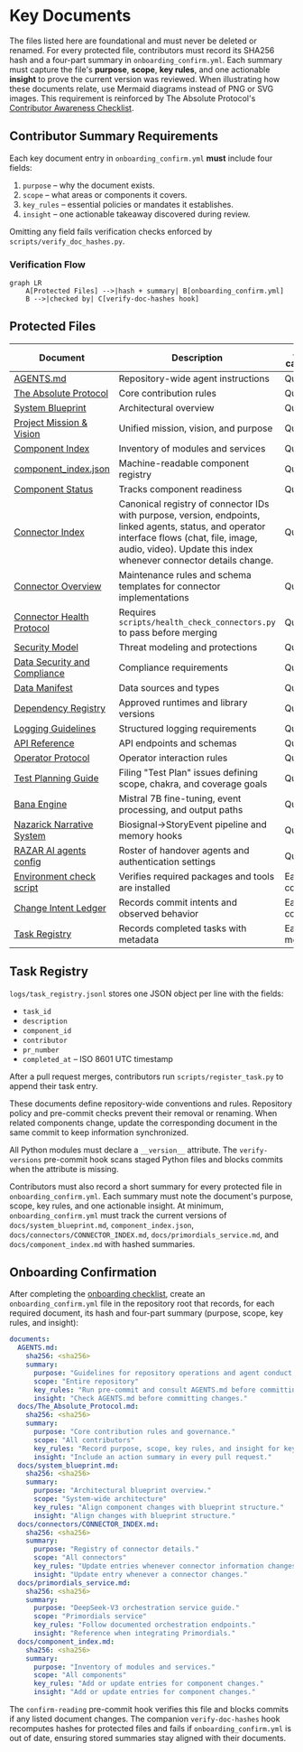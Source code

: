 # Key Documents

The files listed here are foundational and must never be deleted or renamed.
For every protected file, contributors must record its SHA256 hash and a four-part
summary in `onboarding_confirm.yml`. Each summary must capture the file's **purpose**,
**scope**, **key rules**, and one actionable **insight** to prove the current version was
reviewed. When illustrating how these documents relate, use Mermaid diagrams instead of
PNG or SVG images. This requirement is reinforced by The Absolute Protocol's
[Contributor Awareness Checklist](The_Absolute_Protocol.md#contributor-awareness-checklist).

## Contributor Summary Requirements
Each key document entry in `onboarding_confirm.yml` **must** include four
fields:

1. `purpose` – why the document exists.
2. `scope` – what areas or components it covers.
3. `key_rules` – essential policies or mandates it establishes.
4. `insight` – one actionable takeaway discovered during review.

Omitting any field fails verification checks enforced by `scripts/verify_doc_hashes.py`.

### Verification Flow

```mermaid
graph LR
    A[Protected Files] -->|hash + summary| B[onboarding_confirm.yml]
    B -->|checked by| C[verify-doc-hashes hook]
```

## Protected Files

| Document | Description | Audit cadence |
| --- | --- | --- |
| [AGENTS.md](../AGENTS.md) | Repository-wide agent instructions | Quarterly |
| [The Absolute Protocol](The_Absolute_Protocol.md) | Core contribution rules | Quarterly |
| [System Blueprint](system_blueprint.md) | Architectural overview | Quarterly |
| [Project Mission & Vision](project_mission_vision.md) | Unified mission, vision, and purpose | Quarterly |
| [Component Index](component_index.md) | Inventory of modules and services | Quarterly |
| [component_index.json](../component_index.json) | Machine-readable component registry | Quarterly |
| [Component Status](component_status.md) | Tracks component readiness | Quarterly |
| [Connector Index](connectors/CONNECTOR_INDEX.md) | Canonical registry of connector IDs with purpose, version, endpoints, linked agents, status, and operator interface flows (chat, file, image, audio, video). Update this index whenever connector details change. | Quarterly |
| [Connector Overview](connectors/README.md) | Maintenance rules and schema templates for connector implementations | Quarterly |
| [Connector Health Protocol](connector_health_protocol.md) | Requires `scripts/health_check_connectors.py` to pass before merging | Quarterly |
| [Security Model](security_model.md) | Threat modeling and protections | Quarterly |
| [Data Security and Compliance](data_security.md) | Compliance requirements | Quarterly |
| [Data Manifest](data_manifest.md) | Data sources and types | Quarterly |
| [Dependency Registry](dependency_registry.md) | Approved runtimes and library versions | Quarterly |
| [Logging Guidelines](logging_guidelines.md) | Structured logging requirements | Quarterly |
| [API Reference](api_reference.md) | API endpoints and schemas | Quarterly |
| [Operator Protocol](operator_protocol.md) | Operator interaction rules | Quarterly |
| [Test Planning Guide](onboarding/test_planning.md) | Filing "Test Plan" issues defining scope, chakra, and coverage goals | Quarterly |
| [Bana Engine](bana_engine.md) | Mistral 7B fine-tuning, event processing, and output paths | Quarterly |
| [Nazarick Narrative System](nazarick_narrative_system.md) | Biosignal→StoryEvent pipeline and memory hooks | Quarterly |
| [RAZAR AI agents config](../config/razar_ai_agents.json) | Roster of handover agents and authentication settings | Quarterly |
| [Environment check script](../scripts/check_env.py) | Verifies required packages and tools are installed | Each commit |
| [Change Intent Ledger](../logs/change_intent.jsonl) | Records commit intents and observed behavior | Each commit |
| [Task Registry](../logs/task_registry.jsonl) | Records completed tasks with metadata | Each merge |

## Task Registry

`logs/task_registry.jsonl` stores one JSON object per line with the fields:

- `task_id`
- `description`
- `component_id`
- `contributor`
- `pr_number`
- `completed_at` – ISO 8601 UTC timestamp

After a pull request merges, contributors run
`scripts/register_task.py` to append their task entry.

These documents define repository-wide conventions and rules. Repository policy
and pre-commit checks prevent their removal or renaming. When related components
change, update the corresponding document in the same commit to keep information
synchronized.

All Python modules must declare a `__version__` attribute. The `verify-versions`
pre-commit hook scans staged Python files and blocks commits when the attribute
is missing.

Contributors must also record a short summary for every protected file in
`onboarding_confirm.yml`. Each summary must note the document's purpose, scope,
key rules, and one actionable insight. At minimum, `onboarding_confirm.yml` must track the
current versions of `docs/system_blueprint.md`, `component_index.json`,
`docs/connectors/CONNECTOR_INDEX.md`, `docs/primordials_service.md`, and
`docs/component_index.md` with hashed summaries.

## Onboarding Confirmation

After completing the [onboarding checklist](onboarding/README.md), create an
`onboarding_confirm.yml` file in the repository root that records, for each
required document, its hash and four-part summary (purpose, scope, key rules,
and insight):

```yaml
documents:
  AGENTS.md:
    sha256: <sha256>
    summary:
      purpose: "Guidelines for repository operations and agent conduct."
      scope: "Entire repository"
      key_rules: "Run pre-commit and consult AGENTS.md before committing."
      insight: "Check AGENTS.md before committing changes."
  docs/The_Absolute_Protocol.md:
    sha256: <sha256>
    summary:
      purpose: "Core contribution rules and governance."
      scope: "All contributors"
      key_rules: "Record purpose, scope, key rules, and insight for key docs."
      insight: "Include an action summary in every pull request."
  docs/system_blueprint.md:
    sha256: <sha256>
    summary:
      purpose: "Architectural blueprint overview."
      scope: "System-wide architecture"
      key_rules: "Align component changes with blueprint structure."
      insight: "Align changes with blueprint structure."
  docs/connectors/CONNECTOR_INDEX.md:
    sha256: <sha256>
    summary:
      purpose: "Registry of connector details."
      scope: "All connectors"
      key_rules: "Update entries whenever connector information changes."
      insight: "Update entry whenever a connector changes."
  docs/primordials_service.md:
    sha256: <sha256>
    summary:
      purpose: "DeepSeek-V3 orchestration service guide."
      scope: "Primordials service"
      key_rules: "Follow documented orchestration endpoints."
      insight: "Reference when integrating Primordials."
  docs/component_index.md:
    sha256: <sha256>
    summary:
      purpose: "Inventory of modules and services."
      scope: "All components"
      key_rules: "Add or update entries for component changes."
      insight: "Add or update entries for component changes."
```

The `confirm-reading` pre-commit hook verifies this file and blocks commits if
any listed document changes. The companion `verify-doc-hashes` hook recomputes
hashes for protected files and fails if `onboarding_confirm.yml` is out of date,
ensuring stored summaries stay aligned with their documents.
